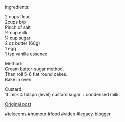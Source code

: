 <!--
date: '2008-09-05'
published: true
slug: 2008-09-recipe-julie-mums-custard-slice
time_to_read: 5
title: 'Recipe: Julie (mums) custard slice'
-->

Ingredients:  
  
2 cups flour  
2cups b/p  
Pinch of salt  
½ cup milk  
¼ cup sugar  
2 oz butter (60g)  
1 egg  
1 tsp vanilla essence  
  
  
Method:  
Cream butter-sugar method.  
Than roll 5-6 flat round cakes.  
Bake in oven.  
  
Custard:  
1L milk 4 tblspn (level) custard sugar + condensed milk.

[Original post](https://ysfk.blogspot.com/2008/09/recipe-julie-mums-custard-slice.html)

#telecoms #humour #food #video #legacy-blogger 